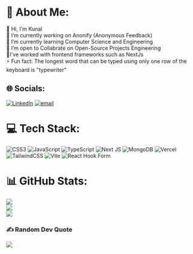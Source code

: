 # 💫 About Me:
👋 Hi, I'm Kunal<br>
🔭 I’m currently working on Anonify (Anonymous Feedback)<br>🌱 I’m currently learning Computer Science and Engineering<br>🎯 I’m open to Collabrate on Open-Source Projects Engineering<br>💬I've worked with frontend frameworks such as NextJs<br>⚡ Fun fact: The longest word that can be typed using only one row of the keyboard is "typewriter"


## 🌐 Socials:
[![LinkedIn](https://img.shields.io/badge/LinkedIn-%230077B5.svg?logo=linkedin&logoColor=white)](https://linkedin.com/in/kunal05-g) [![email](https://img.shields.io/badge/Email-D14836?logo=gmail&logoColor=white)](mailto:gurjar05kunal@gmail.com) 

# 💻 Tech Stack:
![CSS3](https://img.shields.io/badge/css3-%231572B6.svg?style=for-the-badge&logo=css3&logoColor=white) ![JavaScript](https://img.shields.io/badge/javascript-%23323330.svg?style=for-the-badge&logo=javascript&logoColor=%23F7DF1E) ![TypeScript](https://img.shields.io/badge/typescript-%23007ACC.svg?style=for-the-badge&logo=typescript&logoColor=white) ![Next JS](https://img.shields.io/badge/Next-black?style=for-the-badge&logo=next.js&logoColor=white) ![MongoDB](https://img.shields.io/badge/MongoDB-%234ea94b.svg?style=for-the-badge&logo=mongodb&logoColor=white) ![Vercel](https://img.shields.io/badge/vercel-%23000000.svg?style=for-the-badge&logo=vercel&logoColor=white) ![TailwindCSS](https://img.shields.io/badge/tailwindcss-%2338B2AC.svg?style=for-the-badge&logo=tailwind-css&logoColor=white) ![Vite](https://img.shields.io/badge/vite-%23646CFF.svg?style=for-the-badge&logo=vite&logoColor=white) ![React Hook Form](https://img.shields.io/badge/React%20Hook%20Form-%23EC5990.svg?style=for-the-badge&logo=reacthookform&logoColor=white) 
# 📊 GitHub Stats:
![](https://github-readme-stats.vercel.app/api?username=kunal05-g&theme=swift&hide_border=false&include_all_commits=false&count_private=false)<br/>
![](https://nirzak-streak-stats.vercel.app/?user=kunal05-g&theme=swift&hide_border=false)<br/>
![](https://github-readme-stats.vercel.app/api/top-langs/?username=kunal05-g&theme=swift&hide_border=false&include_all_commits=false&count_private=false&layout=compact)

### ✍️ Random Dev Quote
![](https://quotes-github-readme.vercel.app/api?type=horizontal&theme=radical)

